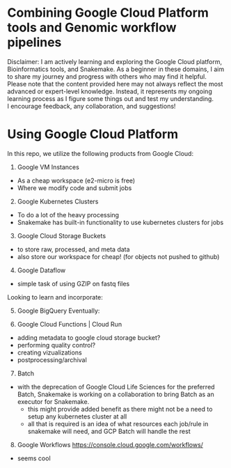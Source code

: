 # Combining Google Cloud Platform tools and Genomic workflow pipelines 

Disclaimer: I am actively learning and exploring the Google Cloud platform, Bioinformatics tools, and Snakemake. 
As a beginner in these domains, I aim to share my journey and progress with others who may find it helpful. 
Please note that the content provided here may not always reflect the most advanced or expert-level knowledge. 
Instead, it represents my ongoing learning process as I figure some things out and test my understanding.  
I encourage feedback, any collaboration, and suggestions! 



# Using Google Cloud Platform 
In this repo, we utilize the following products from Google Cloud:
1) Google VM Instances
- As a cheap workspace (e2-micro is free) 
- Where we modify code and submit jobs
2) Google Kubernetes Clusters 
- To do a lot of the heavy processing 
- Snakemake has built-in functionality to use kubernetes clusters for jobs
3) Google Cloud Storage Buckets
- to store raw, processed, and meta data 
- also store our workspace for cheap! (for objects not pushed to github)
4) Google Dataflow
- simple task of using GZIP on fastq files

Looking to learn and incorporate:

5) Google BigQuery
Eventually:

7) Google Cloud Functions | Cloud Run 
- adding metadata to google cloud storage bucket?
- performing quality control? 
- creating vizualizations 
- postprocessing/archival 
7) Batch
- with the deprecation of Google Cloud Life Sciences for the preferred Batch, Snakemake is working on a collaboration to bring Batch as an executor for Snakemake. 
    - this might provide added benefit as there might not be a need to setup any kubernetes cluster at all
    - all that is required is an idea of what resources each job/rule in snakemake will need, and GCP Batch will handle the rest
8) Google Workflows
https://console.cloud.google.com/workflows/
- seems cool
